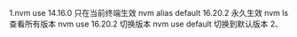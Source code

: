 1.nvm use 14.16.0 只在当前终端生效
 nvm alias default 16.20.2   永久生效
 nvm ls 查看所有版本
 nvm use 16.20.2 切换版本
 nvm use default 切换到默认版本
 2、